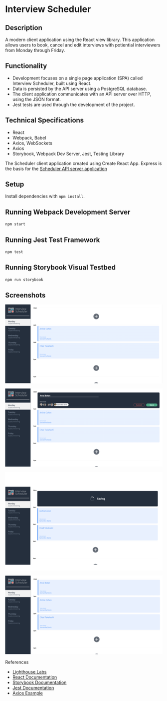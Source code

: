 # Interview Scheduler
## Description

 A modern client application using the React view library. This application allows users to book, cancel and edit interviews with potiential interviewers from Monday through Friday. 


## Functionality

* Development focuses on a single page application (SPA) called Interview Scheduler, built using React.
* Data is persisted by the API server using a PostgreSQL database.
* The client application communicates with an API server over HTTP, using the JSON format.
* Jest tests are used through the development of the project.

## Technical Specifications

* React
* Webpack, Babel
* Axios, WebSockets
* Axios
* Storybook, Webpack Dev Server, Jest, Testing Library

The Scheduler client application created using Create React App. Express is the basis for the [Scheduler API server application](https://github.com/Amal-botan/scheduler-api)


## Setup

Install dependencies with `npm install`.

## Running Webpack Development Server

```sh
npm start
```

## Running Jest Test Framework

```sh
npm test
```

## Running Storybook Visual Testbed

```sh
npm run storybook
```

## Screenshots
![Scheduler App](https://github.com/Amal-botan/scheduler/blob/master/docs/scheduler_beforebooking.png?raw=true)

![Filling Form](https://github.com/Amal-botan/scheduler/blob/master/docs/form_filled.png?raw=true)

![Saving](https://github.com/Amal-botan/scheduler/blob/master/docs/saving_loading.png?raw=true)

![Booked Interview](https://github.com/Amal-botan/scheduler/blob/master/docs/booked_interview.png?raw=true)

References
* [Lighthouse Labs](https://www.lighthouselabs.ca)
* [React Documentation](https://reactjs.org/docs/getting-started.html)
* [Storybook Documentation](https://storybook.js.org/docs/react/get-started/introduction)
* [Jest Documentation](https://jestjs.io/docs/getting-started)
* [Axios Example](https://github.com/axios/axios#example)

